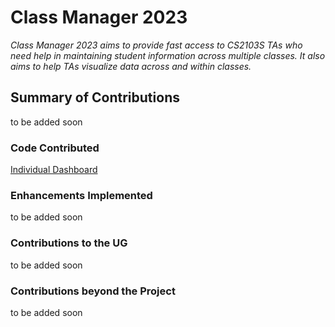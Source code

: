 # Class Manager 2023

*Class Manager 2023 aims to provide fast access to CS2103S TAs who need help in maintaining student information across multiple classes. It also aims to help TAs visualize data across and within classes.*

## Summary of Contributions
to be added soon

### Code Contributed 
[Individual Dashboard](https://nus-cs2103-ay2324s1.github.io/tp-dashboard/?search=ngeeyonglim&breakdown=true)

### Enhancements Implemented
to be added soon

### Contributions to the UG
to be added soon

### Contributions beyond the Project
to be added soon